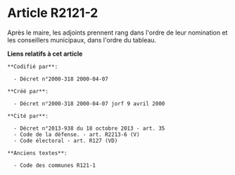 # Article R2121-2

Après le maire, les adjoints prennent rang dans l'ordre de leur nomination et les conseillers municipaux, dans l'ordre du
tableau.

**Liens relatifs à cet article**

	**Codifié par**:

	  - Décret n°2000-318 2000-04-07

	**Créé par**:

	  - Décret n°2000-318 2000-04-07 jorf 9 avril 2000

	**Cité par**:

	  - Décret n°2013-938 du 18 octobre 2013 - art. 35
	  - Code de la défense. - art. R2213-6 (V)
	  - Code électoral - art. R127 (VD)

	**Anciens textes**:

	  - Code des communes R121-1
